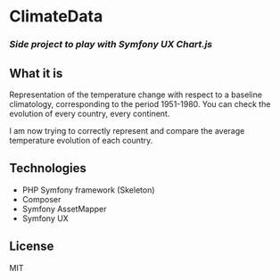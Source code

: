 # ClimateData
### _Side project to play with Symfony UX Chart.js_

## What it is
Representation of the temperature change with respect to a baseline climatology, corresponding to the period 1951-1980.
You can check the evolution of every country, every continent.

I am now trying to correctly represent and compare the average temperature evolution of each country.

## Technologies
- PHP Symfony framework (Skeleton)
- Composer
- Symfony AssetMapper
- Symfony UX

## License
MIT
